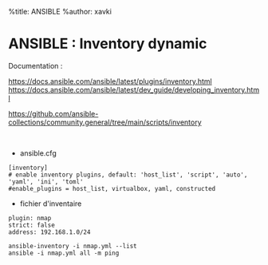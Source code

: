 %title: ANSIBLE
%author: xavki


# ANSIBLE : Inventory dynamic


Documentation : 

https://docs.ansible.com/ansible/latest/plugins/inventory.html
https://docs.ansible.com/ansible/latest/dev_guide/developing_inventory.html

https://github.com/ansible-collections/community.general/tree/main/scripts/inventory


<br>

* ansible.cfg

```
[inventory]
# enable inventory plugins, default: 'host_list', 'script', 'auto', 'yaml', 'ini', 'toml'
#enable_plugins = host_list, virtualbox, yaml, constructed
```


* fichier d'inventaire

```
plugin: nmap
strict: false
address: 192.168.1.0/24
```

```
ansible-inventory -i nmap.yml --list
ansible -i nmap.yml all -m ping
```
